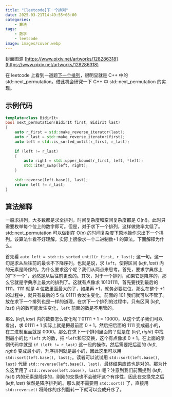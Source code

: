 ```yaml
---
title: "[leetcode]下一个排列"
date: 2025-03-21T14:49:55+08:00
categories:
    - 算法
tags:
    - 数学
    - leetcode
image: images/cover.webp
---
```


封面图源 [https://www.pixiv.net/artworks/128286318](https://www.pixiv.net/artworks/128286318)

在 leetcode 上看到一道题[下一个排列](https://leetcode.cn/problems/next-permutation/description/)，很明显就是 C++ 中的 std::next_permutation。借此机会研究一下 C++ 中 std::next_permutation 的实现。

## 示例代码

```cpp
template<class BidirIt>
bool next_permutation(BidirIt first, BidirIt last)
{
    auto r_first = std::make_reverse_iterator(last);
    auto r_last = std::make_reverse_iterator(first);
    auto left = std::is_sorted_until(r_first, r_last);
 
    if (left != r_last)
    {
        auto right = std::upper_bound(r_first, left, *left);
        std::iter_swap(left, right);
    }
 
    std::reverse(left.base(), last);
    return left != r_last;
}
```

## 算法解释

一般求排列，大多数都是求全排列，时间复杂度和空间复杂度都是 O(n!)。此时只需要枚举每个位上的数字即可。但是，对于求下一个排列，这样做效率太低了。std::next_permutation 可以做到在 O(n) 的时间复杂度下原地操作求出下一个排列。该算法乍看不好理解，实际上很像求一个二进制数+1 的算法。下面解释为什么。

首先看 `auto left = std::is_sorted_until(r_first, r_last);` 这一句。这一句是求从后往前的最长不下降序列。也就是说，求 `left`，使得区间 $(left, last)$ 内的元素是降序的。为什么要求这个呢？我们从两点来思考。首先，要求字典序上的“下一个”，必然是从后往前更改的。其次，对于一个排列，如果它是降序的，那么它就是字典序上最大的排列了。这就有点像求 $10101111$，首先要找到最后的 $1111$。$1111$ 就是 4 位数里面最大的了，如果再 +1，就务必要进位，那么在整个 +1 的过程中，就只有最后的 5 位 $01111$ 会发生变化，前面的 $101$ 我们就可以不管了。放在求下一个排列也是一样的道理，在求下一个排列的过程中，只有区间 $[left, last)$ 内的数可能发生变化，`left` 前面的数是不用管的。

那么 $[left, last)$ 内的数要怎么变化呢？$01111+1=10000$，从这个式子我们可以看出，求 $01111+1$ 实际上就是把最前面 $0+1$，然后把后面的 $1111$ 变成最小的，在二进制里面就是 $0000$。那么在求下一个排列里面的？就是在 $(left, right)$ 中找到最小的比 `*left` 大的数，把 `*left`和它交换，这个有点像求 $0+1$。在上面的示例代码中就是 `if (left != r_last)` 这一段的操作。然后需要把后面的 $(left, right)$ 变成最小的，升序排列就是最小的，因此这里可以用 `std::sort(left.base(), last);`。读者可以试试用 `std::sort(left.base(), last)` 代替 `std::reverse(left.base(), last)`，最终结果应该也是对的。那为什么这里用了 `std::reverse(left.base(), last)` 呢？注意到我们前面提到 $(left, last)$ 内的元素是降序的，刚刚的交换也不会破坏这个有序性，因此在交换完之后 $(left, last)$ 依然是降序排列的。那么就不需要用 `std::sort()` 了，直接用 `std::reverse()` 将降序的序列翻转一下就可以变成升序了。
